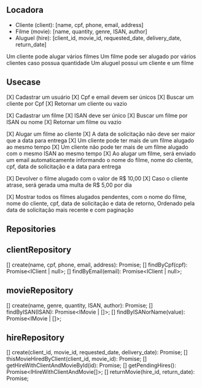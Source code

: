 ## Locadora

- Cliente (client): [name, cpf, phone, email, address]
- Filme (movie): [name, quantity, genre, ISAN, author]
- Aluguel (hire): [client_id, movie_id, requested_date, delivery_date, return_date]

Um cliente pode alugar vários filmes
Um filme pode ser alugado por vários clientes caso possua quantidade
Um aluguel possui um cliente e um filme

## Usecase

[X] Cadastrar um usuário
[X] Cpf e email devem ser únicos
[X] Buscar um cliente por Cpf
[X] Retornar um cliente ou vazio

[X] Cadastrar um filme
[X] ISAN deve ser único
[X] Buscar um filme por ISAN ou nome
[X] Retornar um filme ou vazio

[X] Alugar um filme ao cliente
[X] A data de solicitação não deve ser maior que a data para entrega
[X] Um cliente pode ter mais de um filme alugado ao mesmo tempo
[X] Um cliente não pode ter mais de um filme alugado com o mesmo ISAN ao mesmo tempo
[X] Ao alugar um filme, será enviado um email automaticamente informando o nome do filme, nome do cliente, cpf, data de solicitação e a data para entrega

[X] Devolver o filme alugado com o valor de R$ 10,00
[X] Caso o cliente atrase, será gerada uma multa de R$ 5,00 por dia

[X] Mostrar todos os filmes alugados pendentes, com o nome do filme, nome do cliente, cpf, data de solicitação e data de retorno, Ordenado pela data de solicitação mais recente e com paginação

## Repositories

## clientRepository

[] create(name, cpf, phone, email, address): Promise<IClient>;
[] findByCpf(cpf): Promise<IClient | null>;
[] findByEmail(email): Promise<IClient | null>;

## movieRepository

[] create(name, genre, quantity, ISAN, author): Promise<IMovie>;
[] findByISAN(ISAN): Promise<IMovie | []>;
[] findByISANorName(value): Promise<IMovie | []>;

## hireRepository

[] create(client_id, movie_id, requested_date, delivery_date): Promise<IHire>;
[] thisMovieHiredByClient(client_id, movie_id): Promise<boolean>;
[] getHireWithClientAndMovieById(id): Promise<IHireWithClientAndMovie>;
[] getPendingHires(): Promise<IHireWithClientAndMovie[]>;
[] returnMovie(hire_id, return_date): Promise<IHire>;
